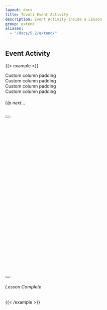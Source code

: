 ```yaml
---
layout: docs
title: Tovuti Event Activity
description: Event Activity inside a LEsson
group: extend
aliases:
  - "/docs/5.2/extend/"
---
```




## Event Activity

<!-- markdownlint-disable -->
{{< example >}}
<div class="container text-center p-0">
  <div class="row g-2">
    <div class="col-12">
      <div class="p-3 bg-light border rounded shadow-sm">Custom column padding</div>
    </div>
    <div class="col-8">
      <div class="p-3 bg-light border rounded shadow-sm">Custom column padding</div>
    </div>
    <div class="col-4">
      <div class="p-3 bg-light border rounded shadow-sm">Custom column padding</div>
    </div>
    <div class="col-8">
      <div class="p-3 bg-light border rounded shadow-sm">Custom column padding</div>
    </div>
    <div class="col-4">
      <div class="d-flex bg-light flex-column p-0 border rounded shadow-sm">
        <div class="d-flex align-items-center justify-content-right p-3 border-bottom gap-2">
          <i class="fa-solid fa-forward"></i> <h6 class="my-0 flex-fill text-start">Up next...</h6>
        </div>
        <div class="d-flex align-items-center justify-content-center p-3 gap-4">
          <button type="button" class="btn btn-dark"><i class="fa-solid fa-lock"></i></button>
            <div class="next-lesson-cover rounded object-fit-cover" style="background-image: url(/docs/5.2/assets/img/tovuti/pricing-modifiers/img/illustration.jpg); min-width:140px; min-height:140px; max-width: 100%; max-height: 100%; width: 100%; height:auto; aspect-ratio: 1 / 1; background-position: 50% 50%;"></div>
          <button type="button" class="btn btn-dark"><i class="fa-solid fa-lock"></i></button>
        </div>
        <div class="d-flex align-items-center justify-content-center gap-3 border-top p-3">
          <h6 class="my-0 flex-fill text-success"><i class="fa-solid fa-circle-check"></i><span>Lesson Complete</span></h6>
        </div>
      </div>
    </div>
  </div>
</div>
{{< /example >}}


<!-- markdownlint-restore -->
